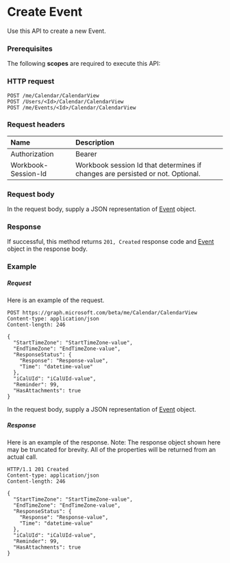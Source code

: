 # Create Event

Use this API to create a new Event.
### Prerequisites
The following **scopes** are required to execute this API: 
### HTTP request
<!-- { "blockType": "ignored" } -->
```http
POST /me/Calendar/CalendarView
POST /Users/<Id>/Calendar/CalendarView
POST /me/Events/<Id>/Calendar/CalendarView

```
### Request headers
| Name       | Description|
|:---------------|:----------|
| Authorization  | Bearer <code>|
| Workbook-Session-Id  | Workbook session Id that determines if changes are persisted or not. Optional.|

### Request body
In the request body, supply a JSON representation of [Event](../resources/event.md) object.


### Response
If successful, this method returns `201, Created` response code and [Event](../resources/event.md) object in the response body.

### Example
##### Request
Here is an example of the request.
<!-- {
  "blockType": "request",
  "name": "create_event_from_calendar"
}-->
```http
POST https://graph.microsoft.com/beta/me/Calendar/CalendarView
Content-type: application/json
Content-length: 246

{
  "StartTimeZone": "StartTimeZone-value",
  "EndTimeZone": "EndTimeZone-value",
  "ResponseStatus": {
    "Response": "Response-value",
    "Time": "datetime-value"
  },
  "iCalUId": "iCalUId-value",
  "Reminder": 99,
  "HasAttachments": true
}
```
In the request body, supply a JSON representation of [Event](../resources/event.md) object.
##### Response
Here is an example of the response. Note: The response object shown here may be truncated for brevity. All of the properties will be returned from an actual call.
<!-- {
  "blockType": "response",
  "truncated": true,
  "@odata.type": "microsoft.graph.Event"
} -->
```http
HTTP/1.1 201 Created
Content-type: application/json
Content-length: 246

{
  "StartTimeZone": "StartTimeZone-value",
  "EndTimeZone": "EndTimeZone-value",
  "ResponseStatus": {
    "Response": "Response-value",
    "Time": "datetime-value"
  },
  "iCalUId": "iCalUId-value",
  "Reminder": 99,
  "HasAttachments": true
}
```

<!-- uuid: 8fcb5dbc-d5aa-4681-8e31-b001d5168d79
2015-10-25 14:57:30 UTC -->
<!-- {
  "type": "#page.annotation",
  "description": "Create Event",
  "keywords": "",
  "section": "documentation",
  "tocPath": ""
}-->